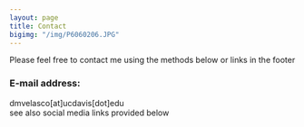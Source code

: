 ```yaml
---
layout: page
title: Contact
bigimg: "/img/P6060206.JPG"
---
```


Please feel free to contact me using the methods below or links in the footer

### E-mail address:
dmvelasco[at]ucdavis[dot]edu<br />
see also social media links provided below
